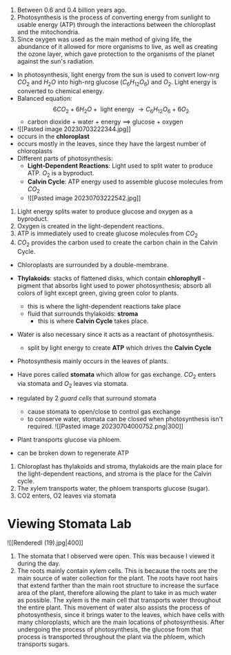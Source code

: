 1. Between 0.6 and 0.4 billion years ago.
2. Photosynthesis is the process of converting energy from sunlight to usable energy (ATP) through the interactions between the chloroplast and the mitochondria.
3. Since oxygen was used as the main method of giving life, the abundance of it allowed for more organisms to live, as well as creating the ozone layer, which gave protection to the organisms of the planet against the sun's radiation.


- In photosynthesis, light energy from the sun is used to convert low-nrg $CO_2$ and $H_2 O$ into high-nrg glucose ($C_6H_{12}O_6$) and $O_2$. Light energy is converted to chemical energy.
- Balanced equation: $$6CO_2 + 6H_2O + \text{ light energy } \rightarrow  C_6H_{12}O_6 + 6O_2$$
	- carbon dioxide + water + energy ==> glucose + oxygen
- ![[Pasted image 20230703222344.jpg]]
- occurs in the **chloroplast**
- occurs mostly in the leaves, since they have the largest number of chloroplasts
- Different parts of photosynthesis:
	- **Light-Dependent Reactions**: Light used to split water to produce ATP. $O_2$ is a byproduct.
	- **Calvin Cycle**: ATP energy used to assemble glucose molecules from $CO_2$ 
	- ![[Pasted image 20230703222542.jpg]]

1. Light energy splits water to produce glucose and oxygen as a byproduct.
2. Oxygen is created in the light-dependent reactions.
3. ATP is immediately used to create glucose molecules from $CO_2$
4. $CO_2$ provides the carbon used to create the carbon chain in the Calvin Cycle.

- Chloroplasts are surrounded by a double-membrane. 
- **Thylakoids**: stacks of flattened disks, which contain **chlorophyll** - pigment that absorbs light used to power photosynthesis; absorb all colors of light except green, giving green color to plants. 
	- this is where the light-dependent reactions take place
	- fluid that surrounds thylakoids: **stroma**
		- this is where **Calvin Cycle** takes place.
- Water is also necessary since it acts as a reactant of photosynthesis.
	- split by light energy to create **ATP** which drives the **Calvin Cycle**
- Photosynthesis mainly occurs in the leaves of plants. 
- Have pores called **stomata** which allow for gas exchange. $CO_2$ enters via stomata and $O_2$ leaves via stomata.
- regulated by 2 *guard cells* that surround stomata
	- cause stomata to open/close to control gas exchange
	- to conserve water, stomata can be closed when photosynthesis isn't required.
![[Pasted image 20230704000752.png|300]]

- Plant transports glucose via phloem.
- can be broken down to regenerate ATP

1. Chloroplast has thylakoids and stroma, thylakoids are the main place for the light-dependent reactions, and stroma is the place for the Calvin cycle. 
2. The xylem transports water, the phloem transports glucose (sugar).
3. CO2 enters, O2 leaves via stomata


# Viewing Stomata Lab
![[RenderedI (19).jpg|400]]

1. The stomata that I observed were open. This was because I viewed it during the day.
2. The roots mainly contain xylem cells. This is because the roots are the main source of water collection for the plant. The roots have root hairs that extend farther than the main root structure to increase the surface area of the plant, therefore allowing the plant to take in as much water as possible. The xylem is the main cell that transports water throughout the entire plant. This movement of water also assists the process of photosynthesis, since it brings water to the leaves, which have cells with many chloroplasts, which are the main locations of photosynthesis. After undergoing the process of photosynthesis, the glucose from that process is transported throughout the plant via the phloem, which transports sugars.

